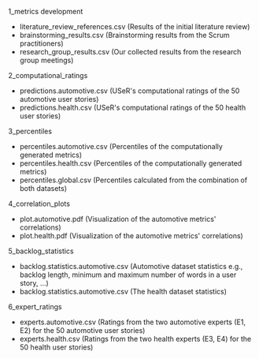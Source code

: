 1_metrics development

- literature_review_references.csv (Results of the initial literature review)
- brainstorming_results.csv (Brainstorming results from the Scrum practitioners)
- research_group_results.csv (Our collected results from the research group meetings)

2_computational_ratings

- predictions.automotive.csv (USeR's computational ratings of the 50 automotive user stories)
- predictions.health.csv (USeR's computational ratings of the 50 health user stories)

3_percentiles

- percentiles.automotive.csv (Percentiles of the computationally generated metrics)
- percentiles.health.csv (Percentiles of the computationally generated metrics)
- percentiles.global.csv (Percentiles calculated from the combination of both datasets)

4_correlation_plots

- plot.automotive.pdf (Visualization of the automotive metrics' correlations)
- plot.health.pdf (Visualization of the automotive metrics' correlations)

5_backlog_statistics

- backlog.statistics.automotive.csv (Automotive dataset statistics e.g., backlog length, minimum and maximum number of words in a user story, ...)
- backlog.statistics.automotive.csv (The health dataset statistics)

6_expert_ratings

- experts.automotive.csv (Ratings from the two automotive experts (E1, E2) for the 50 automotive user stories)
- experts.health.csv (Ratings from the two health experts (E3, E4) for the 50 health user stories)
